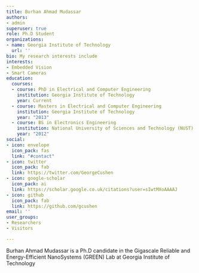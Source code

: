 ```yaml
---
title: Burhan Ahmad Mudassar
authors:
- admin
superuser: true
role: Ph.D Student
organizations:
- name: Georgia Institute of Technology
  url: ''
bio: My research interests include
interests:
- Embedded Vision
- Smart Cameras
education:
  courses:
  - course: PhD in Electrical and Computer Engineering
    institution: Georgia Institute of Technology
    year: Current
  - course: Masters in Electrical and Computer Engineering
    institution: Georgia Institute of Technology
    year: "2013"
  - course: BS in Electronics Engineering
    institution: National University of Sciences and Technology (NUST) Pakistan
    year: "2012"
social:
- icon: envelope
  icon_pack: fas
  link: "#contact"
- icon: twitter
  icon_pack: fab
  link: https://twitter.com/GeorgeCushen
- icon: google-scholar
  icon_pack: ai
  link: https://scholar.google.co.uk/citations?user=sIwtMXoAAAAJ
- icon: github
  icon_pack: fab
  link: https://github.com/gcushen
email: ''
user_groups:
- Researchers
- Visitors

---
```

Burhan Ahmad Mudassar is a Ph.D candidate in the Gigascale Reliable and Energy-Efficient NanoSystems (GREEN) Lab at Georgia Institute of Technology